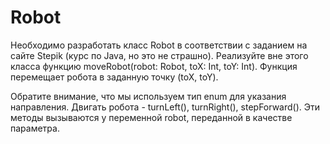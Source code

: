 # Robot
Необходимо разработать класс Robot в соответствии с заданием на сайте Stepik (курс по Java, но это не страшно). Реализуйте вне этого класса функцию moveRobot(robot: Robot, toX: Int, toY: Int). Функция перемещает робота в заданную точку (toX, toY).

Обратите внимание, что мы используем тип enum для указания направления. Двигать робота - turnLeft(), turnRight(), stepForward(). Эти методы вызываются у переменной robot, переданной в качестве параметра.
